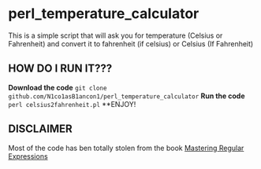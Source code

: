 # perl_temperature_calculator

This is a simple script that will ask you for temperature (Celsius or Fahrenheit) and convert it to fahrenheit (if celsius) or Celsius (If Fahrenheit)

## HOW DO I RUN IT??? 
 **Download the code**  `git clone github.com/N1co1asB1ancon1/perl_temperature_calculator` 
 **Run the code** `perl celsius2fahrenheit.pl`
 **ENJOY!
 
 ## DISCLAIMER
 Most of the code has ben totally stolen from the book [Mastering Regular Expressions](https://www.amazon.com/Mastering-Regular-Expressions-Jeffrey-Friedl/dp/0596528124)
 
